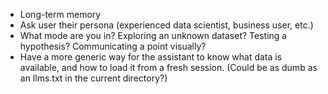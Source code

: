 * Long-term memory
* Ask user their persona (experienced data scientist, business user, etc.)
* What mode are you in? Exploring an unknown dataset? Testing a hypothesis? Communicating a point visually?
* Have a more generic way for the assistant to know what data is available, and how to load it from a fresh session. (Could be as dumb as an llms.txt in the current directory?)